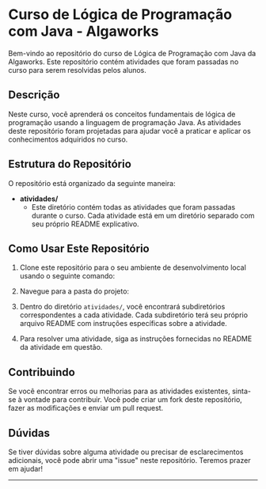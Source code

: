 # Curso de Lógica de Programação com Java - Algaworks

Bem-vindo ao repositório do curso de Lógica de Programação com Java da Algaworks. Este repositório contém atividades que foram passadas no curso para serem resolvidas pelos alunos.

## Descrição

Neste curso, você aprenderá os conceitos fundamentais de lógica de programação usando a linguagem de programação Java. As atividades deste repositório foram projetadas para ajudar você a praticar e aplicar os conhecimentos adquiridos no curso.

## Estrutura do Repositório

O repositório está organizado da seguinte maneira:

- **atividades/**
  - Este diretório contém todas as atividades que foram passadas durante o curso. Cada atividade está em um diretório separado com seu próprio README explicativo.

## Como Usar Este Repositório

1. Clone este repositório para o seu ambiente de desenvolvimento local usando o seguinte comando:


2. Navegue para a pasta do projeto:


3. Dentro do diretório `atividades/`, você encontrará subdiretórios correspondentes a cada atividade. Cada subdiretório terá seu próprio arquivo README com instruções específicas sobre a atividade.

4. Para resolver uma atividade, siga as instruções fornecidas no README da atividade em questão.

## Contribuindo

Se você encontrar erros ou melhorias para as atividades existentes, sinta-se à vontade para contribuir. Você pode criar um fork deste repositório, fazer as modificações e enviar um pull request.

## Dúvidas

Se tiver dúvidas sobre alguma atividade ou precisar de esclarecimentos adicionais, você pode abrir uma "issue" neste repositório. Teremos prazer em ajudar!

---
